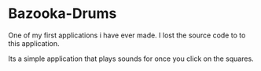 # Bazooka-Drums
One of my first applications i have ever made.
I lost the source code to to this application.

Its a simple application that plays sounds for once you click on the squares.

